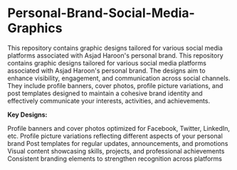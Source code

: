 # Personal-Brand-Social-Media-Graphics
This repository contains graphic designs tailored for various social media platforms associated with Asjad Haroon's personal brand.
 This repository contains graphic designs tailored for various social media platforms associated with Asjad Haroon's personal brand. The designs aim to enhance visibility, engagement, and communication across social channels. They include profile banners, cover photos, profile picture variations, and post templates designed to maintain a cohesive brand identity and effectively communicate your interests, activities, and achievements.

**Key Designs:**

Profile banners and cover photos optimized for Facebook, Twitter, LinkedIn, etc.
Profile picture variations reflecting different aspects of your personal brand
Post templates for regular updates, announcements, and promotions
Visual content showcasing skills, projects, and professional achievements
Consistent branding elements to strengthen recognition across platforms
